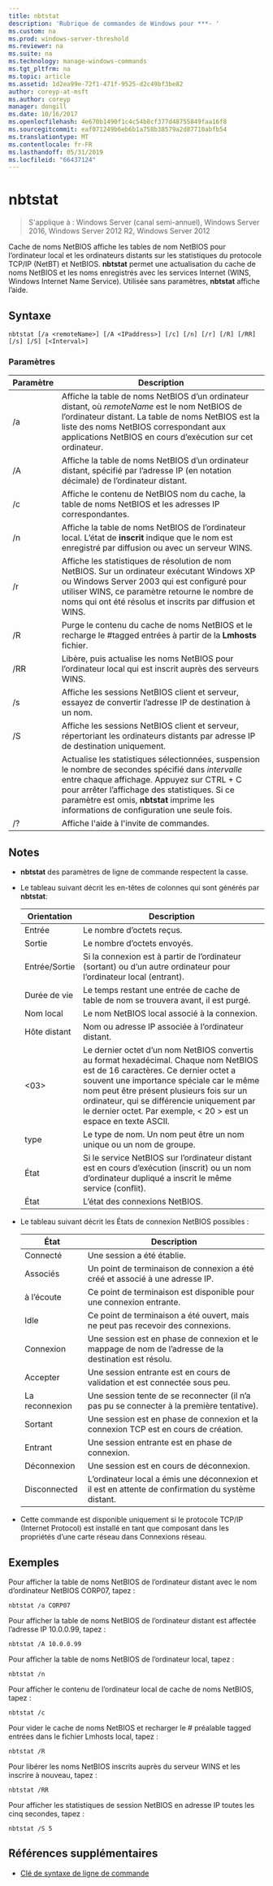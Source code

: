 ```yaml
---
title: nbtstat
description: 'Rubrique de commandes de Windows pour ***- '
ms.custom: na
ms.prod: windows-server-threshold
ms.reviewer: na
ms.suite: na
ms.technology: manage-windows-commands
ms.tgt_pltfrm: na
ms.topic: article
ms.assetid: 1d2ea99e-72f1-471f-9525-d2c49bf3be82
author: coreyp-at-msft
ms.author: coreyp
manager: dongill
ms.date: 10/16/2017
ms.openlocfilehash: 4e670b1490f1c4c54b8cf377d48755849faa16f8
ms.sourcegitcommit: eaf071249b6eb6b1a758b38579a2d87710abfb54
ms.translationtype: MT
ms.contentlocale: fr-FR
ms.lasthandoff: 05/31/2019
ms.locfileid: "66437124"
---
```

# <a name="nbtstat"></a>nbtstat

>S'applique à : Windows Server (canal semi-annuel), Windows Server 2016, Windows Server 2012 R2, Windows Server 2012

Cache de noms NetBIOS affiche les tables de nom NetBIOS pour l’ordinateur local et les ordinateurs distants sur les statistiques du protocole TCP/IP (NetBT) et NetBIOS. **nbtstat** permet une actualisation du cache de noms NetBIOS et les noms enregistrés avec les services Internet (WINS, Windows Internet Name Service). Utilisée sans paramètres, **nbtstat** affiche l’aide. 

## <a name="syntax"></a>Syntaxe

```
nbtstat [/a <remoteName>] [/A <IPaddress>] [/c] [/n] [/r] [/R] [/RR] [/s] [/S] [<Interval>]
```

### <a name="parameters"></a>Paramètres

|    Paramètre    |                                                                                                                         Description                                                                                                                         |
|-----------------|-------------------------------------------------------------------------------------------------------------------------------------------------------------------------------------------------------------------------------------------------------------|
| /a <remoteName> |    Affiche la table de noms NetBIOS d’un ordinateur distant, où *remoteName* est le nom NetBIOS de l’ordinateur distant. La table de noms NetBIOS est la liste des noms NetBIOS correspondant aux applications NetBIOS en cours d’exécution sur cet ordinateur.     |
| /A <IPaddress>  |                                                           Affiche la table de noms NetBIOS d’un ordinateur distant, spécifié par l’adresse IP (en notation décimale) de l’ordinateur distant.                                                            |
|       /c        |                                                                        Affiche le contenu de NetBIOS nom du cache, la table de noms NetBIOS et les adresses IP correspondantes.                                                                         |
|       /n        |                                            Affiche la table de noms NetBIOS de l’ordinateur local. L’état de **inscrit** indique que le nom est enregistré par diffusion ou avec un serveur WINS.                                             |
|       /r        |      Affiche les statistiques de résolution de nom NetBIOS. Sur un ordinateur exécutant Windows XP ou Windows Server 2003 qui est configuré pour utiliser WINS, ce paramètre retourne le nombre de noms qui ont été résolus et inscrits par diffusion et WINS.       |
|       /R        |                                                                      Purge le contenu du cache de noms NetBIOS et le recharge le #tagged entrées à partir de la **Lmhosts** fichier.                                                                      |
|       /RR       |                                                                           Libère, puis actualise les noms NetBIOS pour l’ordinateur local qui est inscrit auprès des serveurs WINS.                                                                            |
|       /s        |                                                                          Affiche les sessions NetBIOS client et serveur, essayez de convertir l’adresse IP de destination à un nom.                                                                           |
|       /S        |                                                                          Affiche les sessions NetBIOS client et serveur, répertoriant les ordinateurs distants par adresse IP de destination uniquement.                                                                          |
|   <Interval>    | Actualise les statistiques sélectionnées, suspension le nombre de secondes spécifié dans *intervalle* entre chaque affichage. Appuyez sur CTRL + C pour arrêter l’affichage des statistiques. Si ce paramètre est omis, **nbtstat** imprime les informations de configuration une seule fois. |
|       /?        |                                                                                                            Affiche l'aide à l'invite de commandes.                                                                                                             |

## <a name="remarks"></a>Notes

-   **nbtstat** des paramètres de ligne de commande respectent la casse.

-   Le tableau suivant décrit les en-têtes de colonnes qui sont générés par **nbtstat**:

    |Orientation|Description|
    |------|--------|
    |Entrée|Le nombre d’octets reçus.|
    |Sortie|Le nombre d’octets envoyés.|
    |Entrée/Sortie|Si la connexion est à partir de l’ordinateur (sortant) ou d’un autre ordinateur pour l’ordinateur local (entrant).|
    |Durée de vie|Le temps restant une entrée de cache de table de nom se trouvera avant, il est purgé.|
    |Nom local|Le nom NetBIOS local associé à la connexion.|
    |Hôte distant|Nom ou adresse IP associée à l’ordinateur distant.|
    |<03>|Le dernier octet d’un nom NetBIOS convertis au format hexadécimal. Chaque nom NetBIOS est de 16 caractères. Ce dernier octet a souvent une importance spéciale car le même nom peut être présent plusieurs fois sur un ordinateur, qui se différencie uniquement par le dernier octet. Par exemple, < 20 > est un espace en texte ASCII.|
    |type|Le type de nom. Un nom peut être un nom unique ou un nom de groupe.|
    |État|Si le service NetBIOS sur l’ordinateur distant est en cours d’exécution (inscrit) ou un nom d’ordinateur dupliqué a inscrit le même service (conflit).|
    |État|L’état des connexions NetBIOS.|

-   Le tableau suivant décrit les États de connexion NetBIOS possibles :

    |État|Description|
    |-----|--------|
    |Connecté|Une session a été établie.|
    |Associés|Un point de terminaison de connexion a été créé et associé à une adresse IP.|
    |à l’écoute|Ce point de terminaison est disponible pour une connexion entrante.|
    |Idle|Ce point de terminaison a été ouvert, mais ne peut pas recevoir des connexions.|
    |Connexion|Une session est en phase de connexion et le mappage de nom de l’adresse de la destination est résolu.|
    |Accepter|Une session entrante est en cours de validation et est connectée sous peu.|
    |La reconnexion|Une session tente de se reconnecter (il n’a pas pu se connecter à la première tentative).|
    |Sortant|Une session est en phase de connexion et la connexion TCP est en cours de création.|
    |Entrant|Une session entrante est en phase de connexion.|
    |Déconnexion|Une session est en cours de déconnexion.|
    |Disconnected|L’ordinateur local a émis une déconnexion et il est en attente de confirmation du système distant.|

-   Cette commande est disponible uniquement si le protocole TCP/IP (Internet Protocol) est installé en tant que composant dans les propriétés d’une carte réseau dans Connexions réseau.

## <a name="BKMK_Examples"></a>Exemples
Pour afficher la table de noms NetBIOS de l’ordinateur distant avec le nom d’ordinateur NetBIOS CORP07, tapez :

```
nbtstat /a CORP07
```

Pour afficher la table de noms NetBIOS de l’ordinateur distant est affectée l’adresse IP 10.0.0.99, tapez :

```
nbtstat /A 10.0.0.99
```

Pour afficher la table de noms NetBIOS de l’ordinateur local, tapez :

```
nbtstat /n
```

Pour afficher le contenu de l’ordinateur local de cache de noms NetBIOS, tapez :

```
nbtstat /c
```

Pour vider le cache de noms NetBIOS et recharger le # préalable tagged entrées dans le fichier Lmhosts local, tapez :

```
nbtstat /R
```

Pour libérer les noms NetBIOS inscrits auprès du serveur WINS et les inscrire à nouveau, tapez :

```
nbtstat /RR
```

Pour afficher les statistiques de session NetBIOS en adresse IP toutes les cinq secondes, tapez :

```
nbtstat /S 5
```

## <a name="additional-references"></a>Références supplémentaires

-   [Clé de syntaxe de ligne de commande](command-line-syntax-key.md)


